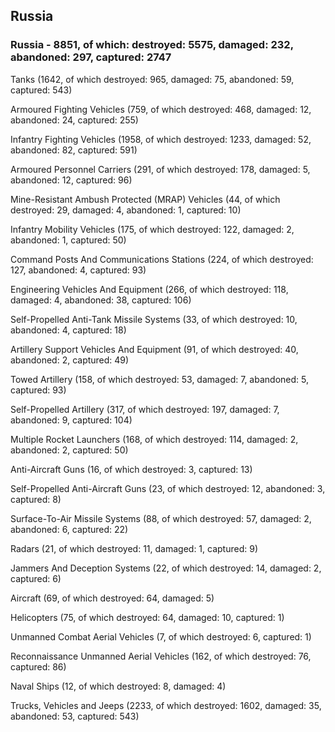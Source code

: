 
 
 ## Russia
 
 ### Russia - 8851, of which: destroyed: 5575, damaged: 232, abandoned: 297, captured: 2747

 

 

 Tanks (1642, of which destroyed: 965, damaged: 75, abandoned: 59, captured: 543)

 Armoured Fighting Vehicles (759, of which destroyed: 468, damaged: 12, abandoned: 24, captured: 255)

 Infantry Fighting Vehicles (1958, of which destroyed: 1233, damaged: 52, abandoned: 82, captured: 591)

 Armoured Personnel Carriers (291, of which destroyed: 178, damaged: 5, abandoned: 12, captured: 96)

 Mine-Resistant Ambush Protected (MRAP) Vehicles (44, of which destroyed: 29, damaged: 4, abandoned: 1, captured: 10)

 Infantry Mobility Vehicles (175, of which destroyed: 122, damaged: 2, abandoned: 1, captured: 50)

 Command Posts And Communications Stations (224, of which destroyed: 127, abandoned: 4, captured: 93)

 Engineering Vehicles And Equipment (266, of which destroyed: 118, damaged: 4, abandoned: 38, captured: 106)

 Self-Propelled Anti-Tank Missile Systems (33, of which destroyed: 10, abandoned: 4, captured: 18)

 Artillery Support Vehicles And Equipment (91, of which destroyed: 40, abandoned: 2, captured: 49)

 Towed Artillery (158, of which destroyed: 53, damaged: 7, abandoned: 5, captured: 93)

 Self-Propelled Artillery (317, of which destroyed: 197, damaged: 7, abandoned: 9, captured: 104)

 Multiple Rocket Launchers (168, of which destroyed: 114, damaged: 2, abandoned: 2, captured: 50)

 Anti-Aircraft Guns (16, of which destroyed: 3, captured: 13)

 Self-Propelled Anti-Aircraft Guns (23, of which destroyed: 12, abandoned: 3, captured: 8)

 Surface-To-Air Missile Systems (88, of which destroyed: 57, damaged: 2, abandoned: 6, captured: 22)

 Radars (21, of which destroyed: 11, damaged: 1, captured: 9)

 Jammers And Deception Systems (22, of which destroyed: 14, damaged: 2, captured: 6)

 Aircraft (69, of which destroyed: 64, damaged: 5)

 Helicopters (75, of which destroyed: 64, damaged: 10, captured: 1)

 Unmanned Combat Aerial Vehicles (7, of which destroyed: 6, captured: 1)

 Reconnaissance Unmanned Aerial Vehicles (162, of which destroyed: 76, captured: 86)

 Naval Ships (12, of which destroyed: 8, damaged: 4)

 Trucks, Vehicles and Jeeps (2233, of which destroyed: 1602, damaged: 35, abandoned: 53, captured: 543)

